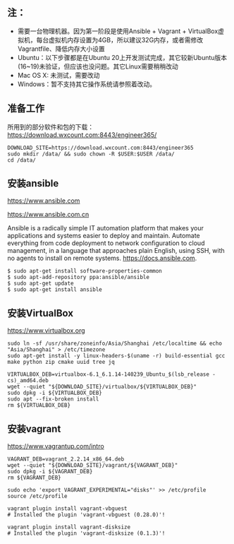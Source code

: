 ## 注：
  - 需要一台物理机器。因为第一阶段是使用Ansible + Vagrant + VirtualBox虚拟机，每台虚拟机内存设置为4GB，所以建议32G内存，或者需修改Vagrantfile、降低内存大小设置
  - Ubuntu：以下步骤都是在Ubuntu 20上开发测试完成，其它较新Ubuntu版本(16~19)未验证，但应该也没问题。其它Linux需要稍稍改动
  - Mac OS X: 未测试，需要改动
  - Windows：暂不支持其它操作系统请参照着改动。
  
## 准备工作

   所用到的部分软件和包的下载：https://download.wxcount.com:8443/engineer365/
  
   ```shell
   DOWNLOAD_SITE=https://download.wxcount.com:8443/engineer365
   sudo mkdir /data/ && sudo chown -R $USER:$USER /data/
   cd /data/
   ```

## 安装ansible
  
   https://www.ansible.com

   https://www.ansible.com.cn

   Ansible is a radically simple IT automation platform that makes your applications and systems easier to deploy and maintain. Automate everything from code deployment to network configuration to cloud management, in a language that approaches plain English, using SSH, with no agents to install on remote systems. https://docs.ansible.com.

   ```shell
   $ sudo apt-get install software-properties-common
   $ sudo apt-add-repository ppa:ansible/ansible
   $ sudo apt-get update
   $ sudo apt-get install ansible
   ```

## 安装VirtualBox

   https://www.virtualbox.org

```shell
sudo ln -sf /usr/share/zoneinfo/Asia/Shanghai /etc/localtime && echo "Asia/Shanghai" > /etc/timezone
sudo apt-get install -y linux-headers-$(uname -r) build-essential gcc make python zip cmake uuid tree jq

VIRTUALBOX_DEB=virtualbox-6.1_6.1.14-140239_Ubuntu_$(lsb_release -cs)_amd64.deb
wget --quiet "${DOWNLOAD_SITE}/virtualbox/${VIRTUALBOX_DEB}"
sudo dpkg -i ${VIRTUALBOX_DEB}
sudo apt --fix-broken install
rm ${VIRTUALBOX_DEB}
```

## 安装vagrant
   
   https://www.vagrantup.com/intro

```shell
VAGRANT_DEB=vagrant_2.2.14_x86_64.deb
wget --quiet "${DOWNLOAD_SITE}/vagrant/${VAGRANT_DEB}"
sudo dpkg -i ${VAGRANT_DEB}
rm ${VAGRANT_DEB}

sudo echo 'export VAGRANT_EXPERIMENTAL="disks"' >> /etc/profile
source /etc/profile

vagrant plugin install vagrant-vbguest
# Installed the plugin 'vagrant-vbguest (0.28.0)'!

vagrant plugin install vagrant-disksize
# Installed the plugin 'vagrant-disksize (0.1.3)'!
```




